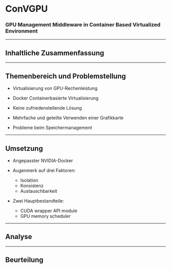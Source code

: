 # ConVGPU

### GPU Management Middleware in Container Based Virtualized Environment

---

## Inhaltliche Zusammenfassung

---

## Themenbereich und Problemstellung

- Virtualisierung von GPU-Rechenleistung

- Docker Containerbasierte Virtualisierung

- Keine zufriedenstellende Lösung

- Mehrfache und geteilte Verwenden einer Grafikkarte 

- Probleme beim Speichermanagement

---

## Umsetzung

- Angepasster NVIDIA-Docker

- Augenmerk auf drei Faktoren:
  + Isolation
  + Konsistenz
  + Austauschbarkeit

- Zwei Hauptbestandteile:
  + CUDA wrapper API module
  + GPU memory scheduler

---

## Analyse

---

## Beurteilung
